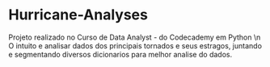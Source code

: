 # Hurricane-Analyses
Projeto realizado no Curso de Data Analyst - do Codecademy em Python
\n O intuito e analisar dados dos principais tornados e seus estragos, juntando e segmentando diversos dicionarios para melhor analise do dados.
